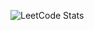 ![LeetCode Stats](https://leetcode.card.workers.dev/pd871?theme=default&font=source_code_pro&extension=activity)
